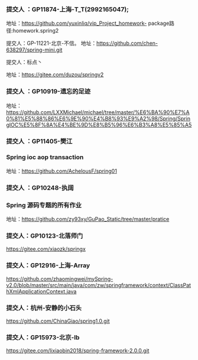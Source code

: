 ### 提交人 ：GP11874-上海-T_T(2992165047);
地址：https://github.com/yuxinliq/vip_Project_homework-
package路径:homework.spring2

提交人：GP-11221-北京-不信。
地址：https://github.com/chen-638297/spring-mini.git

提交人：标点丶

地址：https://gitee.com/duzou/springv2

### 提交人 ：GP10919-遗忘的足迹
地址：https://github.com/LXXMichael/michael/tree/master/%E6%BA%90%E7%A0%81%E5%88%86%E6%9E%90%E4%B8%93%E9%A2%98/Spring/SpringIOC%E5%8F%8A%E4%BE%9D%E8%B5%96%E6%B3%A8%E5%85%A5


### 提交人 ：GP11405-樊江
### Spring ioc aop transaction
地址：https://github.com/AchelousF/spring01

### 提交人 ：GP10248-执阔
### Spring 源码专题的所有作业
地址：https://github.com/zy93xy/GuPao_Static/tree/master/pratice

### 提交人：GP10123-北落师门
https://gitee.com/xiaozk/springx

### 提交人：GP12916-上海-Array
https://github.com/zhaomingwei/mySpring-v2.0/blob/master/src/main/java/com/zw/springframework/context/ClassPathXmlApplicationContext.java
### 提交人：杭州-安静的小石头
https://github.com/ChinaGiao/spring1.0.git

### 提交人：GP15973-北京-lb
https://gitee.com/lixiaobin2018/spring-framework-2.0.0.git